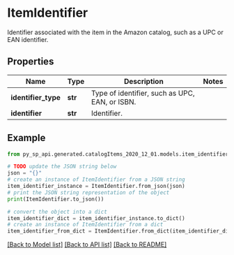 # ItemIdentifier

Identifier associated with the item in the Amazon catalog, such as a UPC or EAN identifier.

## Properties

Name | Type | Description | Notes
------------ | ------------- | ------------- | -------------
**identifier_type** | **str** | Type of identifier, such as UPC, EAN, or ISBN. | 
**identifier** | **str** | Identifier. | 

## Example

```python
from py_sp_api.generated.catalogItems_2020_12_01.models.item_identifier import ItemIdentifier

# TODO update the JSON string below
json = "{}"
# create an instance of ItemIdentifier from a JSON string
item_identifier_instance = ItemIdentifier.from_json(json)
# print the JSON string representation of the object
print(ItemIdentifier.to_json())

# convert the object into a dict
item_identifier_dict = item_identifier_instance.to_dict()
# create an instance of ItemIdentifier from a dict
item_identifier_from_dict = ItemIdentifier.from_dict(item_identifier_dict)
```
[[Back to Model list]](../README.md#documentation-for-models) [[Back to API list]](../README.md#documentation-for-api-endpoints) [[Back to README]](../README.md)


